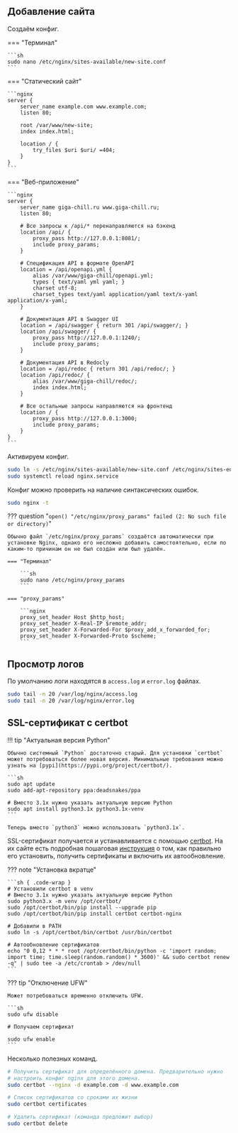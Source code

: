 ## Добавление сайта

Создаём конфиг.

=== "Терминал"

    ```sh
    sudo nano /etc/nginx/sites-available/new-site.conf
    ```

=== "Статический сайт"

    ```nginx
    server {
        server_name example.com www.example.com;
        listen 80;

        root /var/www/new-site;
        index index.html;

        location / {
            try_files $uri $uri/ =404;
        }
    }
    ```

=== "Веб-приложение"

    ```nginx
    server {
        server_name giga-chill.ru www.giga-chill.ru;
        listen 80;

        # Все запросы к /api/* перенаправляются на бэкенд
        location /api/ {
            proxy_pass http://127.0.0.1:8081/;
            include proxy_params;
        }

        # Спецификация API в формате OpenAPI
        location = /api/openapi.yml {
            alias /var/www/giga-chill/openapi.yml;
            types { text/yaml yml yaml; }
            charset utf-8;
            charset_types text/yaml application/yaml text/x-yaml application/x-yaml;
        }

        # Документация API в Swagger UI
        location = /api/swagger { return 301 /api/swagger/; }
        location /api/swagger/ {
            proxy_pass http://127.0.0.1:1240/;
            include proxy_params;
        }

        # Документация API в Redocly
        location = /api/redoc { return 301 /api/redoc/; }
        location /api/redoc/ {
            alias /var/www/giga-chill/redoc/;
            index index.html;
        }

        # Все остальные запросы направляются на фронтенд
        location / {
            proxy_pass http://127.0.0.1:3000;
            include proxy_params;
        }
    }
    ```

Активируем конфиг.

```sh
sudo ln -s /etc/nginx/sites-available/new-site.conf /etc/nginx/sites-enabled/
sudo systemctl reload nginx.service
```

Конфиг можно проверить на наличие синтаксических ошибок.

```sh
sudo nginx -t
```

??? question "`open() "/etc/nginx/proxy_params" failed (2: No such file or directory)`"

    Обычно файл `/etc/nginx/proxy_params` создаётся автоматически при установке Nginx, однако его несложно добавить самостоятельно, если по каким-то причинам он не был создан или был удалён.

    === "Терминал"

        ```sh
        sudo nano /etc/nginx/proxy_params
        ```

    === "proxy_params"

        ```nginx
        proxy_set_header Host $http_host;
        proxy_set_header X-Real-IP $remote_addr;
        proxy_set_header X-Forwarded-For $proxy_add_x_forwarded_for;
        proxy_set_header X-Forwarded-Proto $scheme;
        ```

## Просмотр логов

По умолчанию логи находятся в `access.log` и `error.log` файлах.

```sh
sudo tail -n 20 /var/log/nginx/access.log
sudo tail -n 20 /var/log/nginx/error.log
```

## SSL-сертификат с certbot

!!! tip "Актуальная версия Python"

    Обычно системный `Python` достаточно старый. Для установки `certbot` может потребоваться более новая версия. Минимальные требования можно узнать на [pypi](https://pypi.org/project/certbot/).

    ```sh
    sudo apt update
    sudo add-apt-repository ppa:deadsnakes/ppa

    # Вместо 3.1x нужно указать актуальную версию Python
    sudo apt install python3.1x python3.1x-venv 
    ```

    Теперь вместо `python3` можно использовать `python3.1x`.

SSL-сертификат получается и устанавливается с помощью [certbot](https://github.com/certbot/certbot). На их сайте есть подробная пошаговая [инструкция](https://certbot.eff.org/instructions?ws=nginx&os=pip) о том, как правильно его установить, получить сертификаты и включить их автообновление.

??? note "Установка вкратце"

    ```sh { .code-wrap }
    # Установили certbot в venv
    # Вместо 3.1x нужно указать актуальную версию Python
    sudo python3.x -m venv /opt/certbot/
    sudo /opt/certbot/bin/pip install --upgrade pip
    sudo /opt/certbot/bin/pip install certbot certbot-nginx

    # Добавили в PATH
    sudo ln -s /opt/certbot/bin/certbot /usr/bin/certbot

    # Автообновление сертификатов
    echo "0 0,12 * * * root /opt/certbot/bin/python -c 'import random; import time; time.sleep(random.random() * 3600)' && sudo certbot renew -q" | sudo tee -a /etc/crontab > /dev/null
    ```
??? tip "Отключение UFW"

    Может потребоваться временно отключить UFW.

    ```sh
    sudo ufw disable

    # Получаем сертификат

    sudo ufw enable
    ```


Несколько полезных команд.

```sh
# Получить сертификат для определённого домена. Предварительно нужно 
# настроить конфиг nginx для этого домена.
sudo certbot --nginx -d example.com -d www.example.com

# Список сертификатов со сроками их жизни
sudo certbot certificates

# Удалить сертификат (команда предложит выбор)
sudo certbot delete
```